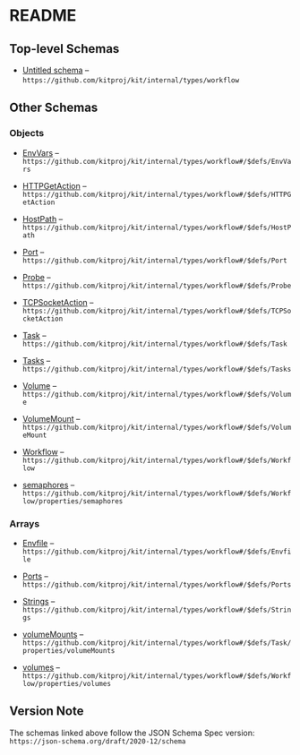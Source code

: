 # README

## Top-level Schemas

*   [Untitled schema](./workflow.md) – `https://github.com/kitproj/kit/internal/types/workflow`

## Other Schemas

### Objects

*   [EnvVars](./workflow-defs-envvars.md "A list of environment variables") – `https://github.com/kitproj/kit/internal/types/workflow#/$defs/EnvVars`

*   [HTTPGetAction](./workflow-defs-httpgetaction.md "HTTPGetAction describes an action based on HTTP Locks requests") – `https://github.com/kitproj/kit/internal/types/workflow#/$defs/HTTPGetAction`

*   [HostPath](./workflow-defs-hostpath.md) – `https://github.com/kitproj/kit/internal/types/workflow#/$defs/HostPath`

*   [Port](./workflow-defs-port.md "A port to expose") – `https://github.com/kitproj/kit/internal/types/workflow#/$defs/Port`

*   [Probe](./workflow-defs-probe.md "A probe to check if the task is alive, it will be restarted if not") – `https://github.com/kitproj/kit/internal/types/workflow#/$defs/Probe`

*   [TCPSocketAction](./workflow-defs-tcpsocketaction.md "TCPSocketAction describes an action based on opening a socket") – `https://github.com/kitproj/kit/internal/types/workflow#/$defs/TCPSocketAction`

*   [Task](./workflow-defs-task.md "A task is a container or a command to run") – `https://github.com/kitproj/kit/internal/types/workflow#/$defs/Task`

*   [Tasks](./workflow-defs-tasks.md) – `https://github.com/kitproj/kit/internal/types/workflow#/$defs/Tasks`

*   [Volume](./workflow-defs-volume.md) – `https://github.com/kitproj/kit/internal/types/workflow#/$defs/Volume`

*   [VolumeMount](./workflow-defs-volumemount.md "VolumeMount describes a mounting of a Volume within a container") – `https://github.com/kitproj/kit/internal/types/workflow#/$defs/VolumeMount`

*   [Workflow](./workflow-defs-workflow.md) – `https://github.com/kitproj/kit/internal/types/workflow#/$defs/Workflow`

*   [semaphores](./workflow-defs-workflow-properties-semaphores.md) – `https://github.com/kitproj/kit/internal/types/workflow#/$defs/Workflow/properties/semaphores`

### Arrays

*   [Envfile](./workflow-defs-envfile.md) – `https://github.com/kitproj/kit/internal/types/workflow#/$defs/Envfile`

*   [Ports](./workflow-defs-ports.md "A list of ports to expose") – `https://github.com/kitproj/kit/internal/types/workflow#/$defs/Ports`

*   [Strings](./workflow-defs-strings.md) – `https://github.com/kitproj/kit/internal/types/workflow#/$defs/Strings`

*   [volumeMounts](./workflow-defs-task-properties-volumemounts.md "Volumes to mount in the container") – `https://github.com/kitproj/kit/internal/types/workflow#/$defs/Task/properties/volumeMounts`

*   [volumes](./workflow-defs-workflow-properties-volumes.md) – `https://github.com/kitproj/kit/internal/types/workflow#/$defs/Workflow/properties/volumes`

## Version Note

The schemas linked above follow the JSON Schema Spec version: `https://json-schema.org/draft/2020-12/schema`
